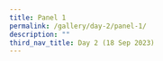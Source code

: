 ```yaml
---
title: Panel 1
permalink: /gallery/day-2/panel-1/
description: ""
third_nav_title: Day 2 (18 Sep 2023)
---
```

